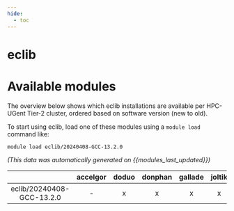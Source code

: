 ```yaml
---
hide:
  - toc
---
```


eclib
=====

# Available modules


The overview below shows which eclib installations are available per HPC-UGent Tier-2 cluster, ordered based on software version (new to old).

To start using eclib, load one of these modules using a `module load` command like:

```shell
module load eclib/20240408-GCC-13.2.0
```

*(This data was automatically generated on {{modules_last_updated}})*  

| |accelgor|doduo|donphan|gallade|joltik|litleo|shinx|
| :---: | :---: | :---: | :---: | :---: | :---: | :---: | :---: |
|eclib/20240408-GCC-13.2.0|-|x|x|x|x|x|x|
